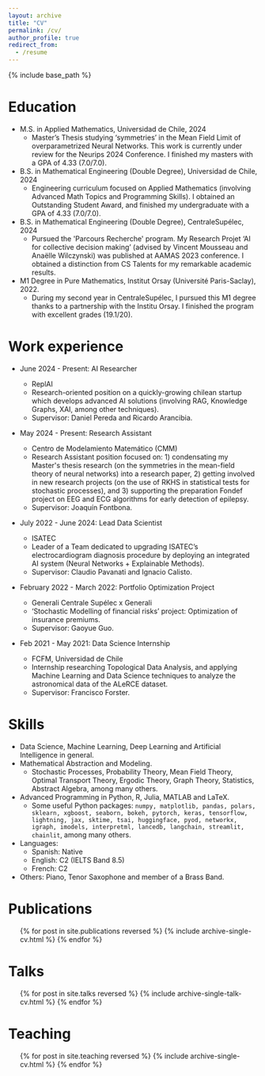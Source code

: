 ```yaml
---
layout: archive
title: "CV"
permalink: /cv/
author_profile: true
redirect_from:
  - /resume
---
```


{% include base_path %}

Education
======
* M.S. in Applied Mathematics, Universidad de Chile, 2024
  * Master’s Thesis studying ‘symmetries’ in the Mean Field Limit of overparametrized Neural Networks. This work is currently under review for the Neurips 2024 Conference. I finished my masters with a GPA of 4.33 (7.0/7.0).
* B.S. in Mathematical Engineering (Double Degree), Universidad de Chile, 2024
  * Engineering curriculum focused on Applied Mathematics (involving Advanced Math Topics and Programming Skills). I obtained an Outstanding Student Award, and finished my undergraduate with a GPA of 4.33 (7.0/7.0).
* B.S. in Mathematical Engineering (Double Degree), CentraleSupélec, 2024
  * Pursued the 'Parcours Recherche' program. My Research Projet ‘AI for collective decision making’ (advised by Vincent Mousseau and Anaëlle Wilczynski) was published at AAMAS 2023 conference. I obtained a distinction from CS Talents for my remarkable academic results.
* M1 Degree in Pure Mathematics, Institut Orsay (Université Paris-Saclay), 2022.
  * During my second year in CentraleSupélec, I pursued this M1 degree thanks to a partnership with the Institu Orsay. I finished the program with excellent grades (19.1/20).

Work experience
======
* June 2024 - Present: AI Researcher
  * ReplAI
  * Research-oriented position on a quickly-growing chilean startup which develops advanced AI solutions (involving RAG, Knowledge Graphs, XAI, among other techniques).
  * Supervisor: Daniel Pereda and Ricardo Arancibia.

* May 2024 - Present: Research Assistant
  * Centro de Modelamiento Matemático (CMM)
  * Research Assistant position focused on: 1) condensating my Master's thesis research (on the symmetries in the mean-field theory of neural networks) into a research paper, 2) getting involved in new research projects (on the use of RKHS in statistical tests for stochastic processes), and 3) supporting the preparation Fondef project on EEG and ECG algorithms for early detection of epilepsy.
  * Supervisor: Joaquín Fontbona.

* July 2022 - June 2024: Lead Data Scientist 
  * ISATEC
  * Leader of a Team dedicated to upgrading ISATEC’s electrocardiogram diagnosis procedure by deploying an integrated AI system (Neural Networks + Explainable Methods).
  * Supervisor: Claudio Pavanati and Ignacio Calisto.

* February 2022 - March 2022: Portfolio Optimization Project
  * Generali Centrale Supélec x Generali
  * ‘Stochastic Modelling of financial risks’ project: Optimization of insurance premiums.
  * Supervisor: Gaoyue Guo.

* Feb 2021 - May 2021: Data Science Internship
  * FCFM, Universidad de Chile
  * Internship researching Topological Data Analysis, and applying Machine Learning and Data Science techniques to analyze the astronomical data of the ALeRCE dataset.
  * Supervisor: Francisco Forster.
  
Skills
======
* Data Science, Machine Learning, Deep Learning and Artificial Intelligence in general.
* Mathematical Abstraction and Modeling.
  * Stochastic Processes, Probability Theory, Mean Field Theory, Optimal Transport Theory, Ergodic Theory, Graph Theory, Statistics, Abstract Algebra, among many others. 
* Advanced Programming in Python, R, Julia, MATLAB and LaTeX.
  * Some useful Python packages: ```numpy, matplotlib, pandas, polars, sklearn, xgboost, seaborn, bokeh, pytorch, keras, tensorflow, lightning, jax, sktime, tsai, huggingface, pyod, networkx, igraph, imodels, interpretml, lancedb, langchain, streamlit, chainlit```, among many others.
* Languages:
  * Spanish: Native
  * English: C2 (IELTS Band 8.5)
  * French: C2 
* Others: Piano, Tenor Saxophone and member of a Brass Band.

Publications
======
  <ul>{% for post in site.publications reversed %}
    {% include archive-single-cv.html %}
  {% endfor %}</ul>
  
Talks
======
  <ul>{% for post in site.talks reversed %}
    {% include archive-single-talk-cv.html  %}
  {% endfor %}</ul>
  
Teaching
======
  <ul>{% for post in site.teaching reversed %}
    {% include archive-single-cv.html %}
  {% endfor %}</ul>
  
